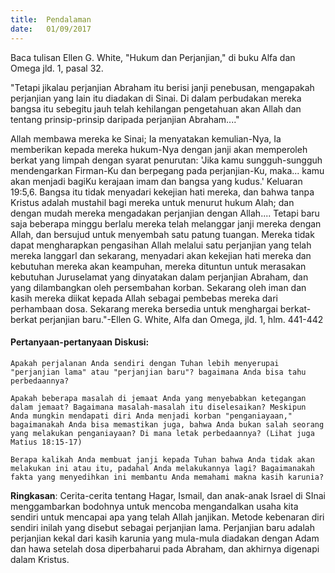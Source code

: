 ```yaml
---
title:  Pendalaman
date:   01/09/2017
---
```


Baca tulisan Ellen G. White, "Hukum dan Perjanjian," di buku Alfa dan Omega jld. 1, pasal 32.

"Tetapi jikalau perjanjian Abraham itu berisi janji penebusan, mengapakah perjanjian yang lain itu diadakan di Sinai. Di dalam perbudakan mereka bangsa itu sebegitu jauh telah kehilangan pengetahuan akan Allah dan tentang prinsip-prinsip daripada perjanjian Abraham...."

Allah membawa mereka ke Sinai; Ia menyatakan kemulian-Nya, Ia memberikan kepada mereka hukum-Nya dengan janji akan memperoleh berkat yang limpah dengan syarat penurutan: 'Jika kamu sungguh-sungguh mendengarkan Firman-Ku dan berpegang pada perjanjian-Ku, maka... kamu akan menjadi bagiKu kerajaan imam dan bangsa yang kudus.' Keluaran 19:5,6. Bangsa itu tidak menyadari kekejian hati mereka, dan bahwa tanpa Kristus adalah mustahil bagi mereka untuk menurut hukum Alah; dan dengan mudah mereka mengadakan perjanjian dengan Allah.... Tetapi baru saja beberapa minggu berlalu mereka telah melanggar janji mereka dengan Allah, dan bersujud untuk menyembah satu patung tuangan. Mereka tidak dapat mengharapkan pengasihan Allah melalui satu perjanjian yang telah mereka langgarl dan sekarang, menyadari akan kekejian hati mereka dan kebutuhan mereka akan keampuhan, mereka dituntun untuk merasakan kebutuhan Juruselamat yang dinyatakan dalam perjanjian Abraham, dan yang dilambangkan oleh persembahan korban. Sekarang oleh iman dan kasih mereka diikat kepada Allah sebagai pembebas mereka dari perhambaan dosa. Sekarang mereka bersedia untuk menghargai berkat-berkat perjanjian baru."-Ellen G. White, Alfa dan Omega, jld. 1, hlm. 441-442

#### Pertanyaan-pertanyaan Diskusi:

`Apakah perjalanan Anda sendiri dengan Tuhan lebih menyerupai "perjanjian lama" atau "perjanjian baru"? bagaimana Anda bisa tahu perbedaannya?`

`Apakah beberapa masalah di jemaat Anda yang menyebabkan ketegangan dalam jemaat? Bagaimana masalah-masalah itu diselesaikan? Meskipun Anda mungkin mendapati diri Anda menjadi korban "penganiayaan," bagaimanakah Anda bisa memastikan juga, bahwa Anda bukan salah seorang yang melakukan penganiayaan? Di mana letak perbedaannya? (Lihat juga Matius 18:15-17)`

`Berapa kalikah Anda membuat janji kepada Tuhan bahwa Anda tidak akan melakukan ini atau itu, padahal Anda melakukannya lagi? Bagaimanakah fakta yang menyedihkan ini membantu Anda memahami makna kasih karunia?`

**Ringkasan**: Cerita-cerita tentang Hagar, Ismail, dan anak-anak Israel di SInai menggambarkan bodohnya untuk mencoba mengandalkan usaha kita sendiri untuk mencapai apa yang telah Allah janjikan. Metode kebenaran diri sendiri inilah yang disebut sebagai perjanjian lama. Perjanjian baru adalah perjanjian kekal dari kasih karunia yang mula-mula diadakan dengan Adam dan hawa setelah dosa diperbaharui pada Abraham, dan akhirnya digenapi dalam Kristus.
